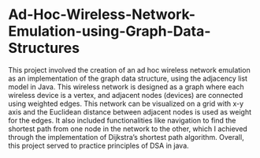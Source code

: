 # Ad-Hoc-Wireless-Network-Emulation-using-Graph-Data-Structures
This project involved the creation of an ad hoc wireless network emulation as an implementation of the graph data structure, using the adjacency list model in Java. This wireless network is designed as a graph where each wireless device is a vertex, and adjacent nodes (devices) are connected using weighted edges. This network can be visualized on a grid with x-y axis and the Euclidean distance between adjacent nodes is used as weight for the edges. It also included functionalities like navigation to find the shortest path from one node in the network to the other, which I achieved through the implementation of Dijkstra’s shortest path algorithm. Overall, this project served to practice principles of DSA in java.  
